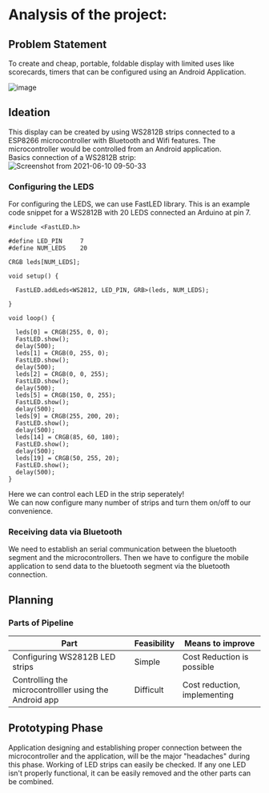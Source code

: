 # Analysis of the project:
## Problem Statement
To create and cheap, portable, foldable display with limited uses like scorecards, timers that can be configured using an Android Application.

![image](https://user-images.githubusercontent.com/84671311/121397933-71585080-c972-11eb-8b35-146960d79330.png)

## Ideation
This display can be created by using WS2812B strips connected to a ESP8266 microcontroller with Bluetooth and Wifi features. The microcontroller would be controlled from an Android application.  
Basics connection of a WS2812B strip:  
![Screenshot from 2021-06-10 09-50-33](https://user-images.githubusercontent.com/84671311/121464487-93cd8680-c9d1-11eb-843f-916e832d2361.png)

### Configuring the LEDS

For configuring the LEDS, we can use FastLED library. This is an example code snippet for a WS2812B with 20 LEDS connected an Arduino at pin 7.  
```
#include <FastLED.h>  

#define LED_PIN     7 
#define NUM_LEDS    20  

CRGB leds[NUM_LEDS];  

void setup() {  

  FastLED.addLeds<WS2812, LED_PIN, GRB>(leds, NUM_LEDS);  
  
}  

void loop() {  
  
  leds[0] = CRGB(255, 0, 0);  
  FastLED.show();  
  delay(500);    
  leds[1] = CRGB(0, 255, 0);  
  FastLED.show();  
  delay(500);  
  leds[2] = CRGB(0, 0, 255);  
  FastLED.show();  
  delay(500);  
  leds[5] = CRGB(150, 0, 255);  
  FastLED.show();  
  delay(500);
  leds[9] = CRGB(255, 200, 20);
  FastLED.show();
  delay(500);
  leds[14] = CRGB(85, 60, 180);
  FastLED.show();
  delay(500);
  leds[19] = CRGB(50, 255, 20);
  FastLED.show();
  delay(500);
}
```  

Here we can control each LED in the strip seperately!  
We can now configure many number of strips and turn them on/off to our convenience.  

### Receiving data via Bluetooth

We need to establish an serial communication between the bluetooth segment and the microcontrollers. Then we have to configure the mobile application to send data to the bluetooth segment via the bluetooth connection.

## Planning

### Parts of Pipeline
|Part                                                        | Feasibility                                     | Means to improve                         |
|------------------------------------------------------------|-------------------------------------------------|------------------------------------------|
| Configuring WS2812B LED strips                             | Simple                                          | Cost Reduction is possible               |        | Establishing Bluetooth serial communication channel        | Medium Difficulty                               | Better range/quality modules             |        | Designing an Android application with user interface       | Difficult                                       | -                                        | 
| Controlling the microcontrolller using the Android app     | Difficult                                       | Cost reduction, implementing             | 
     
## Prototyping Phase

Application designing and establishing proper connection between the microcontroller and the application, will be the major "headaches" during this phase. Working of LED strips can easily be checked. If any one LED isn't properly functional, it can be easily removed and the other parts can be combined.  




 
